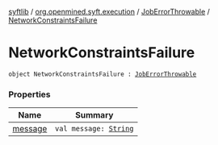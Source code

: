 [syftlib](../../../index.md) / [org.openmined.syft.execution](../../index.md) / [JobErrorThrowable](../index.md) / [NetworkConstraintsFailure](./index.md)

# NetworkConstraintsFailure

`object NetworkConstraintsFailure : `[`JobErrorThrowable`](../index.md)

### Properties

| Name | Summary |
|---|---|
| [message](message.md) | `val message: `[`String`](https://kotlinlang.org/api/latest/jvm/stdlib/kotlin/-string/index.html) |
